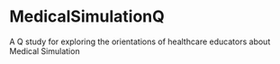 # MedicalSimulationQ
A Q study for exploring the orientations of healthcare educators about Medical Simulation
